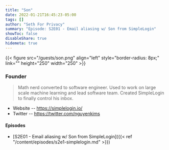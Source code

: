 ```yaml
---
title: "Son"
date: 2022-01-21T16:45:23-05:00
tags: []
author: "Seth For Privacy"
summary: "Episode: S2E01 - Email aliasing w/ Son from SimpleLogin"
showToc: false
disableShare: true
hidemeta: true
---
```


{{< figure src="/guests/son.png" align="left" style="border-radius: 8px;" link="" height="250" width="250" >}}

### Founder

> Math nerd converted to software engineer. Used to work on large scale machine learning and lead software team. Created SimpleLogin to finally control his inbox.

- Website -- https://simplelogin.io/
- Twitter -- https://twitter.com/nguyenkims
#### Episodes

- [S2E01 - Email aliasing w/ Son from SimpleLogin]({{< ref "/content/episodes/s2e1-simplelogin.md" >}})
